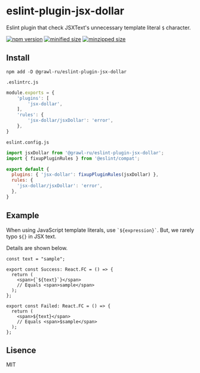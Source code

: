# eslint-plugin-jsx-dollar
Eslint plugin that check JSXText's unnecessary template literal `$` character.

[![npm version](https://img.shields.io/npm/v/eslint-plugin-jsx-dollar.svg)](https://www.npmjs.com/package/eslint-plugin-jsx-dollar)
[![minified size](https://img.shields.io/bundlephobia/min/eslint-plugin-jsx-dollar/latest)](https://bundlephobia.com/result?p=eslint-plugin-jsx-dollar)
[![minzipped size](https://img.shields.io/bundlephobia/minzip/eslint-plugin-jsx-dollar/latest)](https://bundlephobia.com/result?p=eslint-plugin-jsx-dollar)

## Install
```
npm add -D @grawl-ru/eslint-plugin-jsx-dollar
```

`.eslintrc.js`

```js
module.exports = {
    'plugins': [
        'jsx-dollar',
    ],
    'rules': {
        'jsx-dollar/jsxDollar': 'error',
    },
}
```

`eslint.config.js`

```js
import jsxDollar from '@grawl-ru/eslint-plugin-jsx-dollar';
import { fixupPluginRules } from '@eslint/compat';

export default {
  plugins: { 'jsx-dollar': fixupPluginRules(jsxDollar) },
  rules: {
    'jsx-dollar/jsxDollar': 'error',
  },
}
```

## Example
When using JavaScript template literals, use `` `${expression}` ``.
But, we rarely typo `` ${} `` in JSX text.

Details are shown below.

```tsx
const text = "sample";

export const Success: React.FC = () => {
  return (
    <span>{`${text}`}</span>
    // Equals <span>sample</span>
  );
};

export const Failed: React.FC = () => {
  return (
    <span>${text}</span>
    // Equals <span>$sample</span>
  );
};
```

## Lisence
MIT
